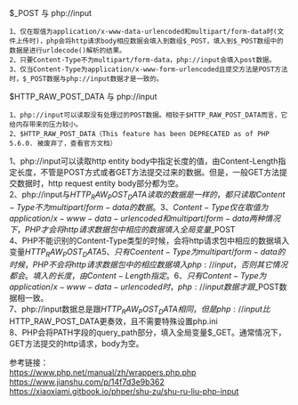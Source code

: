$_POST 与 php://input
```
1、仅在取值为application/x-www-data-urlencoded和multipart/form-data时(文件上传时)，php会将http请求body相应数据会填入到数组$_POST，填入到$_POST数组中的数据是进行urldecode()解析的结果。
2、只要Content-Type不为multipart/form-data，php://input会填入post数据。
3、仅当Content-Type为application/x-www-form-urlencoded且提交方法是POST方法时，$_POST数据与php://input数据才是一致的。
```
$HTTP_RAW_POST_DATA 与 php://input
```
1、php://input可以读取没有处理过的POST数据。相较于$HTTP_RAW_POST_DATA而言，它给内存带来的压力较小。
2、$HTTP_RAW_POST_DATA（This feature has been DEPRECATED as of PHP 5.6.0. 被废弃了，查看官方文档）
```
1、php://input可以读取http entity body中指定长度的值，由Content-Length指定长度，不管是POST方式或者GET方法提交过来的数据。但是，一般GET方法提交数据时，http request entity body部分都为空。  
2、php://input与$HTTP_RAW_POST_DATA读取的数据是一样的，都只读取Content-Type不为multipart/form-data的数据。  
3、Content-Type仅在取值为application/x-www-data-urlencoded和multipart/form-data两种情况下，PHP才会将http请求数据包中相应的数据填入全局变量$_POST  
4、PHP不能识别的Content-Type类型的时候，会将http请求包中相应的数据填入变量$HTTP_RAW_POST_DATA  
5、只有Coentent-Type为multipart/form-data的时候，PHP不会将http请求数据包中的相应数据填入php://input，否则其它情况都会。填入的长度，由Content-Length指定。  
6、只有Content-Type为application/x-www-data-urlencoded时，php://input数据才跟$_POST数据相一致。  
7、php://input数据总是跟$HTTP_RAW_POST_DATA相同，但是php://input比$HTTP_RAW_POST_DATA更奏效，且不需要特殊设置php.ini  
8、PHP会将PATH字段的query_path部分，填入全局变量$_GET。通常情况下，GET方法提交的http请求，body为空。

参考链接：  
https://www.php.net/manual/zh/wrappers.php.php  
https://www.jianshu.com/p/14f7d3e9b362  
https://xiaoxiami.gitbook.io/phper/shu-zu/shu-ru-liu-php-input

